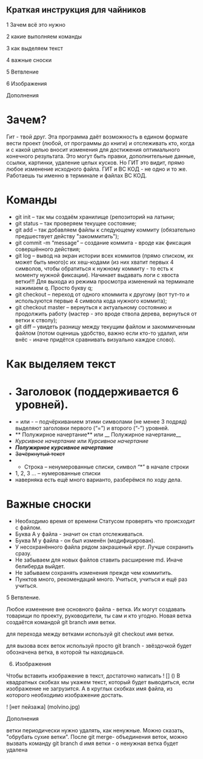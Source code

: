 ## Краткая инструкция для чайников
1 Зачем всё это нужно

2 какие выполняем команды

3 как выделяем текст

4 важные сноски

5 Ветвление

6 Изображения

Дополнения

# Зачем?  
Гит - твой друг. Эта программа даёт возможность в едином формате вести проект (любой, от программы до книги) и отслеживать кто, когда и с какой целью вносит изменения для достижения оптимального конечного результата. Это могут быть правки, дополнительные данные, ссылки, картинки, удаление целых кусков. Но ГИТ это видит, прямо любое изменение исходного файла. 
 ГИТ и ВС КОД - не одно и то же. Работаешь ты именно в терминале и файлах ВС КОД. 
 # Команды

* git init – так мы создаём хранилище (репозиторий на латыни;
* git status – так проверяем текущее состояние;
* git add – так добавляем файлы к следующему коммиту (обязательно предшествует действу "закоммитить");
* git commit -m “message” – создание коммита - вроде как фиксация совершённого действия;
* git log – вывод на экран истории всех коммитов (прямо списком, их может быть много)с их хеш-кодами (из них хватит первых 4 символов, чтобы обратиться к нужному коммиту - то есть к моменту нужной фиксации). Начинает выдавать логи с хвоста ветки!!! Для выхода из режима просмотра изменений на терминале нажимаем q. Просто букву q; 
* git checkout – переход от одного кпоммита к другому (вот тут-то и используются первые 4 символа кода нужного коммита);
* git checkout master – вернуться к актуальному состоянию и продолжить работу (мастер - это вроде ствола дерева, вернуться от ветки к стволу);
* git diff – увидеть разницу между текущим файлом и закоммиченным файлом (потом оценишь удобство, важно если кто-то удалил, или внёс - иначе придётся сравнивать визуально каждое слово).

# Как выделяем текст

* # Заголовок (поддерживается 6 уровней).
* = или - – подчёркиванием этими символами (не менее 3 подряд) выделяют заголовки
первого (“=”) и второго (“-”) уровней.
* ** Полужирное начертание** или __ Полужирное начертание__
* *Курсивное начертание* или _Курсивное начертание_
* ***Полужирное курсивное начертание***
* ~~Зачёркнутый текст~~
* * Строка – ненумерованные списки, символ “*” в начале строки
* 1, 2, 3 … – нумерованные списки
* наверняка есть ещё много варианто, разберёмся по ходу дела. 

# Важные сноски

* Необходимо время от времени Статусом проверять что происходит с файлом.
* Буква А у файла - значит он стал отслеживаться.
* Буква М у файла - он был изменён (модифицирован).
* У несохранённого файла рядом закрашеный круг. Лучше сохранить сразу. 
* Не забываем для новых файлов ставить расширение md. Иначе белиберда выйдет.
* Не забываем сохранять изменения прежде чем коммитить.
* Пунктов много, рекомендаций много. Учиться, учиться и ещё раз учиться. 

5 Ветвление.

Любое изменение вне основного файла - ветка. Их могут создавать товарищи по проекту, руководители, ты сам и кто угодно. Новая ветка создаётся командой git branch имя ветки. 

для перехода между ветками используй git checkout имя ветки. 

для вызова всех веток используй просто git branch - звёздочкой будет обозначена ветка, в которой ты находишься.

6. Изображения

Чтобы вставить изображение в текст, достаточно написать ! [] ()
В квадратных скобках мы укажем текст, который будет выводиться, если изображение не
загрузится. А в круглых скобках имя файла, из которого необходимо изображение достать.

! [нет пейзажа] (molvino.jpg)

Дополнения

ветки периодически нужно удалять, как ненужные. Можно сказать, "обрубать сухие ветки". После git merge- объединения веток, можно вызвать команду git branch d имя ветки - о ненужная ветка будет удалена


